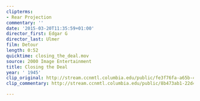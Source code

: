 ```yaml
---
clipterms:
- Rear Projection
commentary: ''
date: '2015-03-20T11:35:59+01:00'
director_first: Edgar G
director_last: Ulmer
film: Detour
length: 0:52
quicktime: closing_the_deal.mov
source: 2000 Image Entertainment
title: Closing the Deal
year: ' 1945'
clip_original: http://stream.ccnmtl.columbia.edu/public/fe3f76fa-a65b-4226-9fe6-2e9852d796b7-053_detour_FLG-mp4-aac-480w-850kbps-ffmpeg.mp4
clip_commentary: http://stream.ccnmtl.columbia.edu/public/8b473ab1-22d4-4677-bcf5-cbffaa9b691a-053_detour_commentary_FLG-mp4-aac-480w-850kbps-ffmpeg.mp4

---
```


